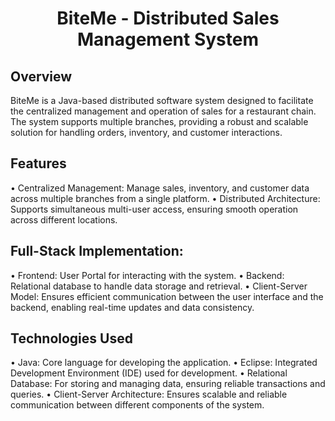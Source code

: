 <h1 align="center" id="title">BiteMe - Distributed Sales Management System</h1>  
<h2>Overview</h2> 
BiteMe is a Java-based distributed software system designed to facilitate the centralized management and operation of sales for a restaurant chain. The system supports multiple branches, providing a robust and scalable solution for handling orders, inventory, and customer interactions.

<h2>Features</h2> 
• Centralized Management: Manage sales, inventory, and customer data across multiple branches from a single platform.
• Distributed Architecture: Supports simultaneous multi-user access, ensuring smooth operation across different locations.
<h2>Full-Stack Implementation:</h2>
• Frontend: User Portal for interacting with the system.
• Backend: Relational database to handle data storage and retrieval.
• Client-Server Model: Ensures efficient communication between the user interface and the backend, enabling real-time updates and data consistency.
<h2>Technologies Used</h2>
• Java: Core language for developing the application.
• Eclipse: Integrated Development Environment (IDE) used for development.
• Relational Database: For storing and managing data, ensuring reliable transactions and queries.
• Client-Server Architecture: Ensures scalable and reliable communication between different components of the system.
